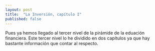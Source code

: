 ```yaml
---
layout: post
title:  "La Inversión, capítulo I"
published: false
---
```


Pues ya hemos llegado al tercer nivel de la pirámide de la eduación financiera. Este tercer nivel lo he dividido en dos capítulos ya que hay bastante información que contar al respecto.
